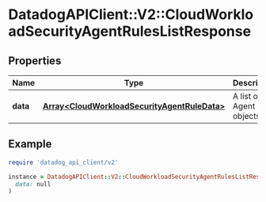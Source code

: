 # DatadogAPIClient::V2::CloudWorkloadSecurityAgentRulesListResponse

## Properties

| Name     | Type                                                                                         | Description                    | Notes      |
| -------- | -------------------------------------------------------------------------------------------- | ------------------------------ | ---------- |
| **data** | [**Array&lt;CloudWorkloadSecurityAgentRuleData&gt;**](CloudWorkloadSecurityAgentRuleData.md) | A list of Agent rules objects. | [optional] |

## Example

```ruby
require 'datadog_api_client/v2'

instance = DatadogAPIClient::V2::CloudWorkloadSecurityAgentRulesListResponse.new(
  data: null
)
```
